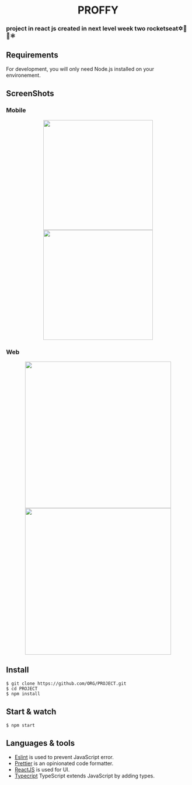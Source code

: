 <h1 align='center'> PROFFY </h1>

### project in react js created in next level week two rocketseat✡️💜👾⚛

## Requirements

For development, you will only need Node.js installed on your environement.

## ScreenShots

### Mobile
<p align='center'>
<img src='https://user-images.githubusercontent.com/52014318/89700899-a639e800-d908-11ea-9228-858bea503c74.jpg' width='300' />
<img src='https://user-images.githubusercontent.com/52014318/89714323-16318800-d974-11ea-9949-6ffb0681dba8.jpg' width='300' />
</ p>

### Web
<p align='center'>
<img src='https://user-images.githubusercontent.com/52014318/89714374-64468b80-d974-11ea-8e3c-1ebd4c94388e.png' height='400' />
<img src='https://user-images.githubusercontent.com/52014318/89714340-26e1fe00-d974-11ea-8cfd-2495eb6603e0.png' height='400' />
</ p>


## Install

    $ git clone https://github.com/ORG/PROJECT.git
    $ cd PROJECT
    $ npm install


## Start & watch

    $ npm start

## Languages & tools

- [Eslint](https://eslint.org/) is used to prevent JavaScript error.
- [Prettier](https://prettier.io/docs/en/index.html) is an opinionated code formatter.
- [ReactJS](https://github.com/facebook/react) is used for UI.
- [Typecript](https://www.typescriptlang.org/) TypeScript extends JavaScript by adding types.


